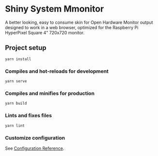 # Shiny System Mmonitor

A better looking, easy to consume skin for Open Hardware Monitor output designed to work in a 
web browser, optimized for the Raspberry Pi HyperPixel Square 4" 720x720 monitor.


## Project setup
```
yarn install
```

### Compiles and hot-reloads for development
```
yarn serve
```

### Compiles and minifies for production
```
yarn build
```

### Lints and fixes files
```
yarn lint
```

### Customize configuration
See [Configuration Reference](https://cli.vuejs.org/config/).
